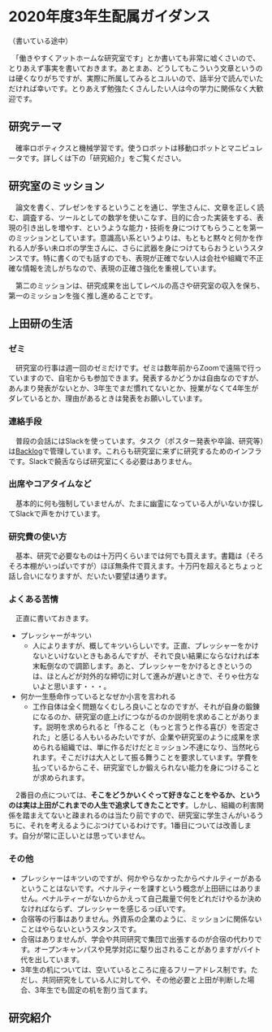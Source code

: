# 2020年度3年生配属ガイダンス

（書いている途中）

　「働きやすくアットホームな研究室です」とか書いても非常に嘘くさいので、とりあえず事実を書いておきます。あとまあ、どうしてもこういう文章というのは硬くなりがちですが、実際に所属してみるとユルいので、話半分で読んでいただければ幸いです。とりあえず勉強たくさんしたい人は今の学力に関係なく大歓迎です。


## 研究テーマ

　確率ロボティクスと機械学習です。使うロボットは移動ロボットとマニピュレータです。詳しくは下の「研究紹介」をご覧ください。

## 研究室のミッション

　論文を書く、プレゼンをするということを通じ、学生さんに、文章を正しく読む、調査する、ツールとしての数学を使いこなす、目的に合った実装をする、表現の引き出しを増やす、というような能力・技術を身につけてもらうことを第一のミッションとしています。意識高い系というよりは、もともと黙々と何かを作れる人が多い未ロボの学生さんに、さらに武器を身につけてもらおうというスタンスです。特に書くのでも話すのでも、表現が正確でない人は会社や組織で不正確な情報を流しがちなので、表現の正確さ強化を重視しています。

　第二のミッションは、研究成果を出してレベルの高さや研究室の収入を保ち、第一のミッションを強く推し進めることです。

## 上田研の生活

### ゼミ

　研究室の行事は週一回のゼミだけです。ゼミは数年前からZoomで遠隔で行っていますので、自宅からも参加できます。発表するかどうかは自由なのですが、あんまり発表がないとか、3年生でまだ慣れてないとか、授業がなくて4年生がダレているとか、理由があるときは発表をお願いしています。

### 連絡手段

　普段の会話にはSlackを使っています。タスク（ポスター発表や卒論、研究等）は[Backlog](https://backlog.com/ja/)で管理しています。これらも研究室に来ずに研究するためのインフラです。Slackで饒舌ならば研究室にくる必要はありません。

### 出席やコアタイムなど

　基本的に何も強制していませんが、たまに幽霊になっている人がいないか探してSlackで声をかけています。


### 研究費の使い方

　基本、研究で必要なものは十万円くらいまでは何でも買えます。書籍は（そろそろ本棚がいっぱいですが）ほぼ無条件で買えます。十万円を超えるとちょっと話し合いになりますが、だいたい要望は通ります。

### よくある苦情

　正直に書いておきます。

* プレッシャーがキツい
    * 人によりますが、概してキツいらしいです。正直、プレッシャーをかけないといけないときもあるんですが、それで良い結果にならなければ本末転倒なので調節します。あと、プレッシャーをかけるときというのは、ほとんどが対外的な締切に対して進みが遅いときで、そりゃ仕方ないよと思います・・・。
* 何か一生懸命作っているとなぜか小言を言われる
    * 工作自体は全く問題なくむしろ良いことなのですが、それが自身の鍛錬になるのか、研究室の底上げにつながるのか説明を求めることがあります。説明を求められると「作ること（もっと言うと作る喜び）を否定された」と感じる人もいるみたいですが、企業や研究室のように成果を求められる組織では、単に作るだけだとミッション不達になり、当然叱られます。そこだけは大人として振る舞うことを要求しています。学費を払っているからこそ、研究室でしか鍛えられない能力を身につけることが求められます。


　2番目の点については、**そこをどうかいくぐって好きなことをやるか、というのは実は上田がこれまでの人生で追求してきたことです**。しかし、組織の利害関係を踏まえてないと疎まれるのは当たり前ですので、研究室に学生さんがいるうちに、それを考えるようにぶつけているわけです。1番目については改善します。自分が常に正しいとは思っていません。

### その他

* プレッシャーはキツいのですが、何かやらなかったからペナルティーがあるということはないです。ペナルティーを課すという概念が上田研にはありません。ペナルティーがないからかえって自己裁量で何をどれだけやるか決めなければならず、プレッシャーを感じるっぽいです。
* 合宿等の行事はありません。外資系の企業のように、ミッションに関係ないことはやらないというスタンスです。
* 合宿はありませんが、学会や共同研究で集団で出張するのが合宿の代わりです。オープンキャンパスや見学対応に駆り出されることがありますがバイト代を出しています。
* 3年生の机については、空いているところに座るフリーアドレス制です。ただし、共同研究をしている人に対してや、その他必要と上田が判断した場合、3年生でも固定の机を割り当てます。


## 研究紹介


